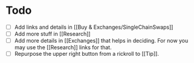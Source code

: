 # Todo

- [ ] Add links and details in [[Buy & Exchanges/SingleChainSwaps]]
- [ ] Add more stuff in [[Research]]
- [ ] Add more details in [[Exchanges]] that helps in deciding. For now you may use the [[Research]] links for that.
- [ ] Repurpose the upper right button from a rickroll to [[Tip]].
